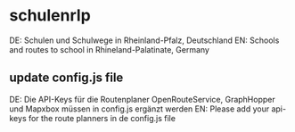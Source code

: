 # schulenrlp
DE: Schulen und Schulwege in Rheinland-Pfalz, Deutschland
EN: Schools and routes to school in Rhineland-Palatinate, Germany

## update config.js file
DE: Die API-Keys für die Routenplaner OpenRouteService, GraphHopper und Mapxbox müssen in config.js ergänzt werden
EN: Please add your api-keys for the route planners in de config.js file

